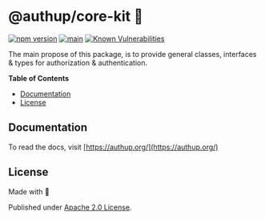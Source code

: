 # @authup/core-kit 🎉

[![npm version](https://badge.fury.io/js/@authup%2Fcore.svg)](https://badge.fury.io/js/@authup%2Fcore)
[![main](https://github.com/authup/authup/actions/workflows/main.yml/badge.svg)](https://github.com/authup/authup/actions/workflows/main.yml)
[![Known Vulnerabilities](https://snyk.io/test/github/authup/authup/badge.svg)](https://snyk.io/test/github/authup/authup)

The main propose of this package, is to provide general classes, interfaces & types for authorization & authentication.

**Table of Contents**

- [Documentation](#documentation)
- [License](#license)

## Documentation

To read the docs, visit [https://authup.org/](https://authup.org/)

## License

Made with 💚

Published under [Apache 2.0 License](./LICENSE).
